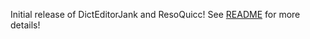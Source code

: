 Initial release of DictEditorJank and ResoQuicc!
See [README](https://github.com/knah/ResoniteMods/blob/master/README.md) for more details!